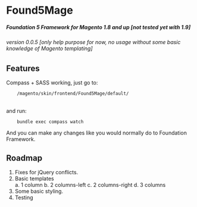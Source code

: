 # Found5Mage
##### Foundation 5 Framework for Magento 1.8 and up [not tested yet with 1.9]
###### version 0.0.5 [only help purpose for now, no usage without some basic knowledge of Magento templating]

## Features
Compass + SASS working, just go to:


		/magento/skin/frontend/Found5Mage/default/

<br>
and run:<br>

		bundle exec compass watch


And you can make any changes like you would normally do to Foundation Framework. 

## Roadmap

1. Fixes for jQuery conflicts. 
2. Basic templates<br>
	a. 1 column
	b. 2 columns-left
	c. 2 columns-right
	d. 3 columns
3. Some basic styling. 
4. Testing